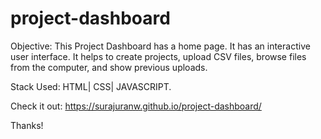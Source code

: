 # project-dashboard
Objective: This Project Dashboard has a home page. It has an interactive user interface. It helps to create projects, upload CSV files, browse files from the computer, and show previous uploads.

Stack Used: HTML| CSS| JAVASCRIPT.

Check it out: https://surajuranw.github.io/project-dashboard/

Thanks!

